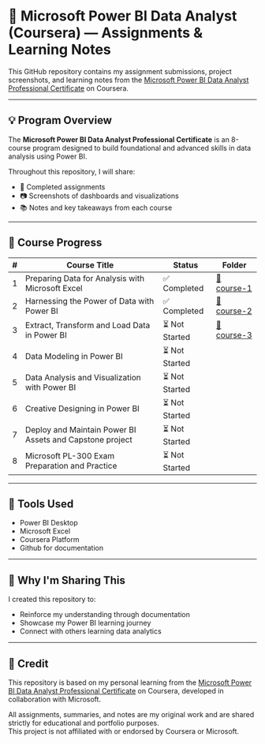 # 🚀 Microsoft Power BI Data Analyst (Coursera) — Assignments & Learning Notes

This GitHub repository contains my assignment submissions, project screenshots, and learning notes from the [Microsoft Power BI Data Analyst Professional Certificate](https://www.coursera.org/professional-certificates/microsoft-power-bi-data-analyst) on Coursera.

---

## 💡 Program Overview

The **Microsoft Power BI Data Analyst Professional Certificate** is an 8-course program designed to build foundational and advanced skills in data analysis using Power BI.

Throughout this repository, I will share:
- 📝 Completed assignments
- 📷 Screenshots of dashboards and visualizations
- 📚 Notes and key takeaways from each course

---

## 💬 Course Progress

| # | Course Title | Status | Folder |
|---|--------------|--------|--------|
| 1 | Preparing Data for Analysis with Microsoft Excel | ✅ Completed |[📁 course-1](./Preparing%20Data%20for%20Analysis%20with%20Microsoft%20Excel)   |
| 2 | Harnessing the Power of Data with Power BI |  ✅ Completed |[📁 course-2](./Harnessing%20the%20Power%20of%20Data%20with%20Power%20BI)  |
| 3 | Extract, Transform and Load Data in Power BI | ⏳ Not Started | [📁 course-3](./Extract,%20Transform%20and%20Load%20Data%20in%20Power%20BI)  |
| 4 | Data Modeling in Power BI | ⏳ Not Started |  |
| 5 | Data Analysis and Visualization with Power BI | ⏳ Not Started |  |
| 6 | Creative Designing in Power BI| ⏳ Not Started |  |
| 7 | Deploy and Maintain Power BI Assets and Capstone project| ⏳ Not Started |  |
| 8 | Microsoft PL-300 Exam Preparation and Practice | ⏳ Not Started |  |

---

## 🔧 Tools Used

- Power BI Desktop  
- Microsoft Excel  
- Coursera Platform  
- Github for documentation

---

## 🤝 Why I'm Sharing This

I created this repository to:
- Reinforce my understanding through documentation
- Showcase my Power BI learning journey
- Connect with others learning data analytics

---

## 📍 Credit

This repository is based on my personal learning from the [Microsoft Power BI Data Analyst Professional Certificate](https://www.coursera.org/professional-certificates/microsoft-power-bi-data-analyst) on Coursera, developed in collaboration with Microsoft.

All assignments, summaries, and notes are my original work and are shared strictly for educational and portfolio purposes.  
This project is not affiliated with or endorsed by Coursera or Microsoft.
